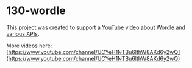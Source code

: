 # 130-wordle

This project was created to support a [YouTube video about Wordle and various APIs](https://www.youtube.com/watch?v=j39gXQzsyBs).

More videos here: [https://www.youtube.com/channel/UCYeH1NTBu6lthW8AKd6y2wQ](https://www.youtube.com/channel/UCYeH1NTBu6lthW8AKd6y2wQ)

